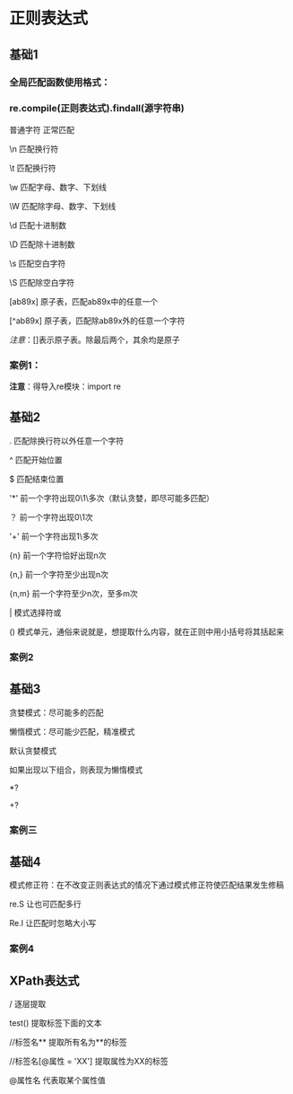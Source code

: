 # 正则表达式

## 基础1

### 全局匹配函数使用格式：

### re.compile(正则表达式).findall(源字符串)



普通字符	正常匹配

\n				匹配换行符

\t				 匹配换行符

\w			    匹配字母、数字、下划线

\W			   匹配除字母、数字、下划线

\d				匹配十进制数

\D				匹配除十进制数

\s				匹配空白字符

\S				匹配除空白字符

[ab89x]	  原子表，匹配ab89x中的任意一个

[^ab89x]	原子表，匹配除ab89x外的任意一个字符

*注意*：[]表示原子表。除最后两个，其余均是原子

### 案例1：

**注意**：得导入re模块：import re



## 基础2

.		匹配除换行符以外任意一个字符

^		匹配开始位置

$		匹配结束位置

'*'		前一个字符出现0\1\多次（默认贪婪，即尽可能多匹配）

？		前一个字符出现0\1次

'+'		前一个字符出现1\多次

{n}		前一个字符恰好出现n次

{n,}		前一个字符至少出现n次

{n,m}		前一个字符至少n次，至多m次

|			模式选择符或

()			模式单元，通俗来说就是，想提取什么内容，就在正则中用小括号将其括起来

### 案例2



## 基础3

贪婪模式：尽可能多的匹配

懒惰模式：尽可能少匹配，精准模式

默认贪婪模式

如果出现以下组合，则表现为懒惰模式

*?

+?

### 案例三



## 基础4

模式修正符：在不改变正则表达式的情况下通过模式修正符使匹配结果发生修稿

re.S	让也可匹配多行

Re.I	让匹配时忽略大小写

### 案例4



## XPath表达式

/	逐层提取

test()	提取标签下面的文本

//标签名**	提取所有名为**的标签

//标签名[@属性 =  'XX']	提取属性为XX的标签

@属性名	代表取某个属性值